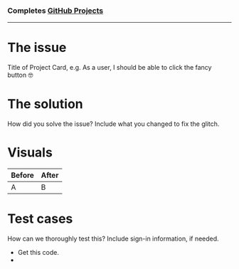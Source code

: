 ### Completes [GitHub Projects]()

--------------
# The issue

Title of Project Card, e.g. As a user, I should be able to click the fancy button 🤓

# The solution

How did you solve the issue? Include what you changed to fix the glitch.

# Visuals

Before | After
----- | -----
A | B

# Test cases

How can we thoroughly test this? Include sign-in information, if needed.

- Get this code.
-